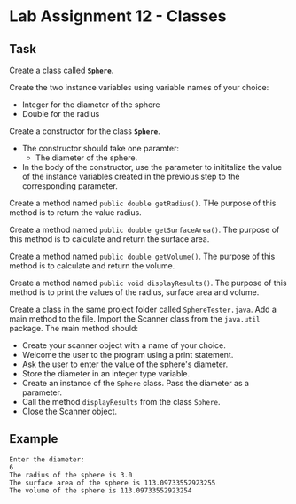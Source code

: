 # Lab Assignment 12 - Classes

## Task

Create a class called **`Sphere`**.

Create the two instance variables using variable names of your choice:
- Integer for the diameter of the sphere
- Double for the radius

Create a constructor for the class **`Sphere`**.
- The constructor should take one paramter:
  - The diameter of the sphere.
- In the body of the constructor, use the parameter to inititalize the value of the instance variables created in the previous step to the corresponding parameter.

Create a method named `public double getRadius()`. THe purpose of this method is to return the value radius.

Create a method named `public double getSurfaceArea()`. The purpose of this method is to calculate and return the surface area.

Create a method named `public double getVolume()`. The purpose of this method is to calculate and return the volume.

Create a method named `public void displayResults()`. The purpose of this method is to print the values of the radius, surface area and volume.

Create a class in the same project folder called `SphereTester.java`. Add a main method to the file. Import the Scanner class from the `java.util` package. The main method should:
- Create your scanner object with a name of your choice.
- Welcome the user to the program using a print statement.
- Ask the user to enter the value of the sphere's diameter.
- Store the diameter in an integer type variable.
- Create an instance of the `Sphere` class. Pass the diameter as a parameter.
- Call the method `displayResults` from the class `Sphere`.
- Close the Scanner object.

## Example

~~~
Enter the diameter:
6
The radius of the sphere is 3.0
The surface area of the sphere is 113.09733552923255
The volume of the sphere is 113.09733552923254
~~~